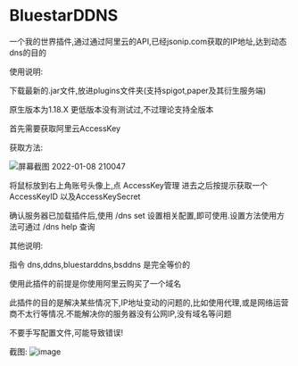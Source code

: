 # BluestarDDNS
一个我的世界插件,通过通过阿里云的API,已经jsonip.com获取的IP地址,达到动态dns的目的

使用说明:

  下载最新的.jar文件,放进plugins文件夹(支持spigot,paper及其衍生服务端)
  
  原生版本为1.18.X 更低版本没有测试过,不过理论支持全版本
  
  首先需要获取阿里云AccessKey
  
  获取方法:
  
   ![屏幕截图 2022-01-08 210047](https://user-images.githubusercontent.com/90564167/148645860-afb8895a-0eb2-42bd-9fc8-afee012f4ab8.png)
        
   将鼠标放到右上角账号头像上,点 AccessKey管理 进去之后按提示获取一个AccessKeyID 以及AccessKeySecret
        
  确认服务器已加载插件后,使用 /dns set 设置相关配置,即可使用.设置方法使用方法可通过 /dns help 查询
  
其他说明:

  指令 dns,ddns,bluestarddns,bsddns 是完全等价的
  
  使用此插件的前提是你使用阿里云购买了一个域名
  
  此插件的目的是解决某些情况下,IP地址变动的问题的,比如使用代理,或是网络运营商不太行等情况.不能解决你的服务器没有公网IP,没有域名等问题
  
  不要手写配置文件,可能导致错误!
  
截图:
  ![image](https://user-images.githubusercontent.com/90564167/148647832-cafbd127-8d51-40a9-b949-86e6a3590eab.png)

